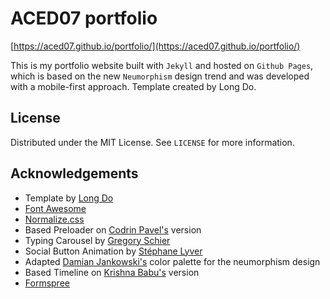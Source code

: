 # ACED07 portfolio <!-- omit in toc -->

[https://aced07.github.io/portfolio/](https://aced07.github.io/portfolio/)

This is my portfolio website built with `Jekyll` and hosted on `Github Pages`, which is based on the new `Neumorphism` design trend and was developed with a mobile-first approach. Template created by Long Do.

<!-- LICENSE -->

## License

Distributed under the MIT License. See `LICENSE` for more information.

<!-- ACKNOWLEDGEMENTS -->

## Acknowledgements

* Template by [Long Do](https://github.com/longpdo/neumorphism/)
* [Font Awesome](https://fontawesome.com/)
* [Normalize.css](https://necolas.github.io/normalize.css/)
* Based Preloader on [Codrin Pavel's](https://codepen.io/zerospree/pen/aCjAz) version
* Typing Carousel by [Gregory Schier](https://codepen.io/gschier/pen/jkivt)
* Social Button Animation by [Stéphane Lyver](https://codepen.io/wouwi/pen/Lwrmi)
* Adapted [Damian Jankowski's](https://codepen.io/dolaron/pen/rNadmOE) color palette for the neumorphism design
* Based Timeline on [Krishna Babu's](https://codepen.io/krishnab/pen/OPwqbW) version
* [Formspree](https://formspree.io/)
